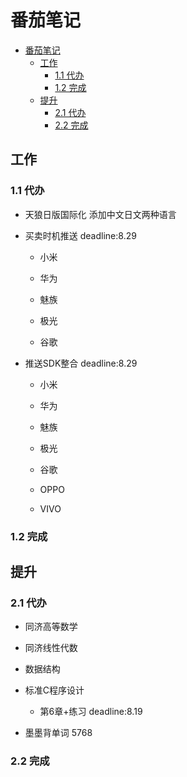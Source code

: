 # 番茄笔记

<!-- TOC -->

- [番茄笔记](#番茄笔记)
    - [工作](#工作)
        - [1.1 代办](#11-代办)
        - [1.2 完成](#12-完成)
    - [提升](#提升)
        - [2.1 代办](#21-代办)
        - [2.2 完成](#22-完成)

<!-- /TOC -->

## 工作

### 1.1 代办

- 天狼日版国际化 添加中文日文两种语言

- 买卖时机推送 deadline:8.29

  - 小米

  - 华为

  - 魅族

  - 极光

  - 谷歌

- 推送SDK整合 deadline:8.29

  - 小米

  - 华为

  - 魅族

  - 极光

  - 谷歌

  - OPPO

  - VIVO

### 1.2 完成

## 提升

### 2.1 代办

- 同济高等数学

- 同济线性代数

- 数据结构

- 标准C程序设计

  - 第6章+练习 deadline:8.19

- 墨墨背单词 5768

### 2.2 完成